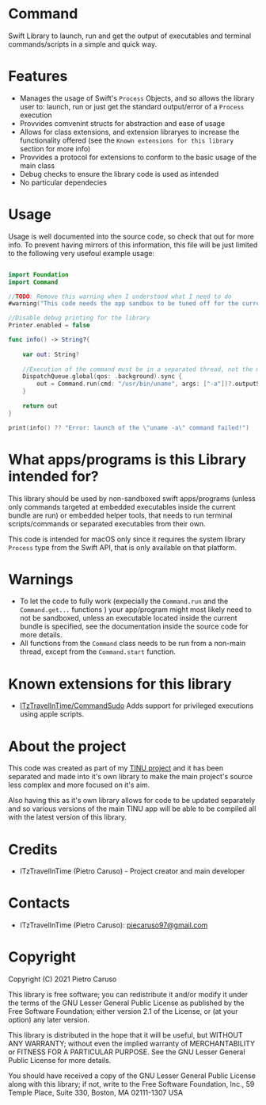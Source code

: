 # Command
Swift Library to launch, run and get the output of executables and terminal commands/scripts in a simple and quick way.

# Features
- Manages the usage of Swift's `Process` Objects, and so allows the library user to: launch, run or just get the standard output/error of a `Process` execution
- Provvides comvenint structs for abstraction and ease of usage
- Allows for class extensions, and extension libraryes to increase the functionality offered (see the `Known extensions for this library` section for more info)
- Provvides a protocol for extensions to conform to the basic usage of the main class
- Debug checks to ensure the library code is used as intended
- No particular dependecies

# Usage

Usage is well documented into the source code, so check that out for more info. To prevent having mirrors of this information, this file will be just limited to the following very usefoul example usage:

```swift

import Foundation
import Command

//TODO: Remove this warning when I understood what I need to do
#warning("This code needs the app sandbox to be tuned off for the current project! (unless you decide to execute an embedded executable inside your app's bundle)")

//Disable debug printing for the library
Printer.enabled = false

func info() -> String?{
    
    var out: String?
        
    //Execution of the command must be in a separated thread, not the main!
    DispatchQueue.global(qos: .background).sync {
        out = Command.run(cmd: "/usr/bin/uname", args: ["-a"])?.outputString() //Executes the uname -a command and returns it's ouput as a string
    }
    
    return out
}

print(info() ?? "Error: launch of the \"uname -a\" command failed!")

```

# What apps/programs is this Library intended for?

This library should be used by non-sandboxed swift apps/programs (unless only commands targeted at embedded executables inside the current bundle are run) or embedded helper tools, that needs to run terminal scripts/commands or separated executables from their own.

This code is intended for macOS only since it requires the system library `Process` type from the Swift API, that is only available on that platform.

# **Warnings**

 - To let the code to fully work (expecially the `Command.run` and the `Command.get...` functions ) your app/program might most likely need to not be sandboxed, unless an executable located inside the current bundle is specified, see the documentation inside the source code for more details.
 - All functions from the `Command` class needs to be run from a non-main thread, except from the `Command.start` function.

# Known extensions for this library

 - [ITzTravelInTime/CommandSudo](https://github.com/ITzTravelInTime/CommandSudo) Adds support for privileged executions using apple scripts.

# About the project

This code was created as part of my [TINU project](https://github.com/ITzTravelInTime/TINU) and it has been separated and made into it's own library to make the main project's source less complex and more focused on it's aim. 

Also having this as it's own library allows for code to be updated separately and so various versions of the main TINU app will be able to be compiled all with the latest version of this library.

# Credits

 - ITzTravelInTime (Pietro Caruso) - Project creator and main developer

# Contacts

 - ITzTravelInTime (Pietro Caruso): piecaruso97@gmail.com

# Copyright

Copyright (C) 2021 Pietro Caruso

This library is free software; you can redistribute it and/or modify it under the terms of the GNU Lesser General Public License as published by the Free Software Foundation; either version 2.1 of the License, or (at your option) any later version.

This library is distributed in the hope that it will be useful, but WITHOUT ANY WARRANTY; without even the implied warranty of MERCHANTABILITY or FITNESS FOR A PARTICULAR PURPOSE. See the GNU Lesser General Public License for more details.

You should have received a copy of the GNU Lesser General Public License along with this library; if not, write to the Free Software Foundation, Inc., 59 Temple Place, Suite 330, Boston, MA 02111-1307 USA
